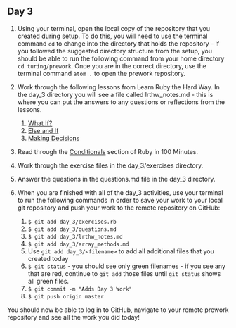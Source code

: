 ## Day 3

1. Using your terminal, open the local copy of the repository that you created during setup.  To do this, you will need to use the terminal command `cd` to change into the directory that holds the repository - if you followed the suggested directory structure from the setup, you should be able to run the following command from your home directory `cd turing/prework`. Once you are in the correct directory, use the terminal command `atom .` to open the prework repository.

1. Work through the following lessons from Learn Ruby the Hard Way.  In the day_3 directory you will see a file called lrthw_notes.md - this is where you can put the answers to any questions or reflections from the lessons.

    1. [What If?](https://learnrubythehardway.org/book/ex29.html)
    1. [Else and If](https://learnrubythehardway.org/book/ex30.html)
    1. [Making Decisions](https://learnrubythehardway.org/book/ex31.html)

1. Read through the [Conditionals](http://tutorials.jumpstartlab.com/projects/ruby_in_100_minutes.html#9.-conditionals) section of Ruby in 100 Minutes.

1. Work through the exercise files in the day_3/exercises directory. 

1. Answer the questions in the questions.md file in the day_3 directory.

1. When you are finished with all of the day_3 activities, use your terminal to run the following commands in order to save your work to your local git repository and push your work to the remote repository on GitHub:

    1. `$ git add day_3/exercises.rb`
    1. `$ git add day_3/questions.md`
    1. `$ git add day_3/lrthw_notes.md`
    1. `$ git add day_3/array_methods.md`
    1. Use `git add day_3/<filename>` to add all additional files that you created today
    1. `$ git status` - you should see only green filenames - if you see any that are red, continue to `git add` those files until `git status` shows all green files.
    1. `$ git commit -m "Adds Day 3 Work"`
    1. `$ git push origin master`

You should now be able to log in to GitHub, navigate to your remote prework repository and see all the work you did today!
